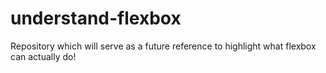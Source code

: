 # understand-flexbox
Repository which will serve as a future reference to highlight what flexbox can actually do!
